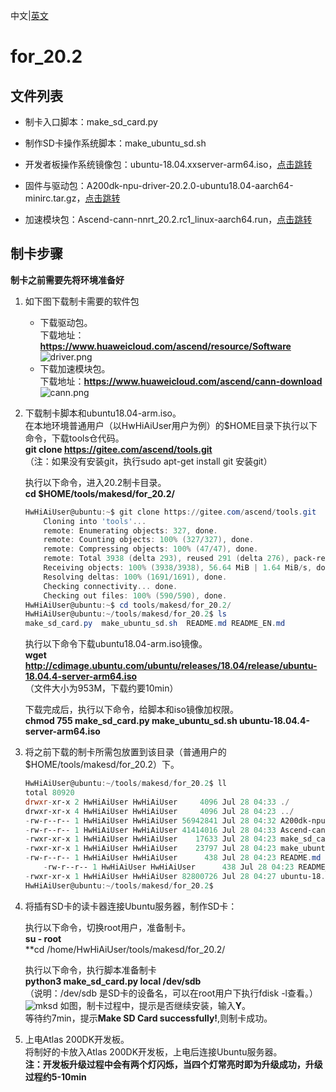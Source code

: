 中文|[英文](README_EN.md)

# for_20.2

## 文件列表

- 制卡入口脚本：make_sd_card.py

- 制作SD卡操作系统脚本：make_ubuntu_sd.sh

- 开发者板操作系统镜像包：ubuntu-18.04.xxserver-arm64.iso，[点击跳转](http://cdimage.ubuntu.com/ubuntu/releases/18.04/release/)

- 固件与驱动包：A200dk-npu-driver-20.2.0-ubuntu18.04-aarch64-minirc.tar.gz，[点击跳转](https://www.huaweicloud.com/ascend/resource/Software)

- 加速模块包：Ascend-cann-nnrt_20.2.rc1_linux-aarch64.run，[点击跳转](https://www.huaweicloud.com/ascend/cann-download)


## 制卡步骤

**制卡之前需要先将环境准备好**

1. 如下图下载制卡需要的软件包  
    - 下载驱动包。   
	下载地址：**https://www.huaweicloud.com/ascend/resource/Software**   
	![](https://images.gitee.com/uploads/images/2020/1205/163803_ad86c6e4_5400693.png "driver.png") 
    - 下载加速模块包。   
        下载地址：**https://www.huaweicloud.com/ascend/cann-download**    
        ![](https://images.gitee.com/uploads/images/2020/1205/163636_d1778bd2_5400693.png "cann.png")   
2. 下载制卡脚本和ubuntu18.04-arm.iso。  
	在本地环境普通用户（以HwHiAiUser用户为例）的$HOME目录下执行以下命令，下载tools仓代码。  
	**git clone https://gitee.com/ascend/tools.git**  
	（注：如果没有安装git，执行sudo apt-get install git 安装git）  

	执行以下命令，进入20.2制卡目录。  
	**cd $HOME/tools/makesd/for_20.2/**  
	```powershell  
	HwHiAiUser@ubuntu:~$ git clone https://gitee.com/ascend/tools.git
        Cloning into 'tools'...
        remote: Enumerating objects: 327, done.
        remote: Counting objects: 100% (327/327), done.
        remote: Compressing objects: 100% (47/47), done.
        remote: Total 3938 (delta 293), reused 291 (delta 276), pack-reused 3611
        Receiving objects: 100% (3938/3938), 56.64 MiB | 1.64 MiB/s, done.
        Resolving deltas: 100% (1691/1691), done.
        Checking connectivity... done.
        Checking out files: 100% (590/590), done.
	HwHiAiUser@ubuntu:~$ cd tools/makesd/for_20.2/
	HwHiAiUser@ubuntu:~/tools/makesd/for_20.2$ ls
	make_sd_card.py  make_ubuntu_sd.sh  README.md README_EN.md
	```  
	执行以下命令下载ubuntu18.04-arm.iso镜像。  
	**wget http://cdimage.ubuntu.com/ubuntu/releases/18.04/release/ubuntu-18.04.4-server-arm64.iso**  
	（文件大小为953M，下载约要10min）  
	
	下载完成后，执行以下命令，给脚本和iso镜像加权限。  
	**chmod 755 make_sd_card.py make_ubuntu_sd.sh ubuntu-18.04.4-server-arm64.iso**  
	
3. 将之前下载的制卡所需包放置到该目录（普通用户的 $HOME/tools/makesd/for_20.2）下。  
	```powershell  
	HwHiAiUser@ubuntu:~/tools/makesd/for_20.2$ ll
	total 80920
	drwxr-xr-x 2 HwHiAiUser HwHiAiUser     4096 Jul 28 04:33 ./
	drwxr-xr-x 4 HwHiAiUser HwHiAiUser     4096 Jul 28 04:23 ../
	-rw-r--r-- 1 HwHiAiUser HwHiAiUser 56942841 Jul 28 04:32 A200dk-npu-driver-20.2.0-ubuntu18.04-aarch64-minirc.tar.gz
	-rw-r--r-- 1 HwHiAiUser HwHiAiUser 41414016 Jul 28 04:33 Ascend-cann-nnrt_20.2.rc1_linux-aarch64.run
	-rwxr-xr-x 1 HwHiAiUser HwHiAiUser    17633 Jul 28 04:23 make_sd_card.py*
	-rwxr-xr-x 1 HwHiAiUser HwHiAiUser    23797 Jul 28 04:23 make_ubuntu_sd.sh*
	-rw-r--r-- 1 HwHiAiUser HwHiAiUser      438 Jul 28 04:23 README.md
        -rw-r--r-- 1 HwHiAiUser HwHiAiUser      438 Jul 28 04:23 README_EN.md
	-rwxr-xr-x 1 HwHiAiUser HwHiAiUser 82800726 Jul 28 04:27 ubuntu-18.04.4-server-arm64.iso*
	HwHiAiUser@ubuntu:~/tools/makesd/for_20.2$ 
	```  

4. 将插有SD卡的读卡器连接Ubuntu服务器，制作SD卡：  

	执行以下命令，切换root用户，准备制卡。  
	**su - root**    
        **cd /home/HwHiAiUser/tools/makesd/for_20.2/

	执行以下命令，执行脚本准备制卡  
	**python3 make_sd_card.py local /dev/sdb**  
	（说明：/dev/sdb 是SD卡的设备名，可以在root用户下执行fdisk -l查看。）  
	![mksd](https://images.gitee.com/uploads/images/2021/0204/113420_accdf3cd_5408865.png "123456.png")
	如图，制卡过程中，提示是否继续安装，输入**Y**。  
	等待约7min，提示**Make SD Card successfully!**,则制卡成功。  
	
5. 上电Atlas 200DK开发板。  
	将制好的卡放入Atlas 200DK开发板，上电后连接Ubuntu服务器。  
	**注：开发板升级过程中会有两个灯闪烁，当四个灯常亮时即为升级成功，升级过程约5-10min**  